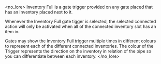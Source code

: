 <no_lore>
Inventory Full is a gate trigger provided on any gate placed that has an Inventory placed next to it.

Whenever the Inventory Full gate tigger is selected, the selected connected action will only be activated when all of the connected inventory slot has an item in.

Gates may show the Inventory Full trigger multiple times in different colours to represent each of the different connected inventories.
The colour of the Trigger represents the direction on the inventory in relation of the pipe so you can differentiate between each inventory.
</no_lore>